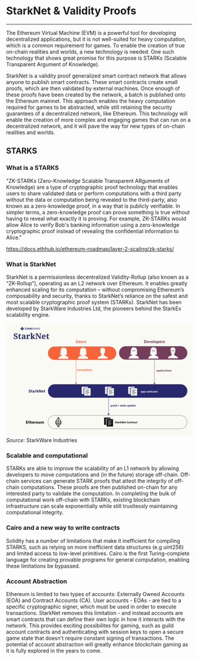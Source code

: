 # StarkNet & Validity Proofs
---

The Ethereum Virtual Machine (EVM) is a powerful tool for developing decentralized applications, but it is not well-suited for heavy computation, which is a common requirement for games. To enable the creation of true on-chain realities and worlds, a new technology is needed. One such technology that shows great promise for this purpose is STARKs (Scalable Transparent Argument of Knowledge).

StarkNet is a validity proof generalized smart contract network that allows anyone to publish smart contracts. These smart contracts create small proofs, which are then validated by external machines. Once enough of these proofs have been created by the network, a batch is published onto the Ethereum mainnet. This approach enables the heavy computation required for games to be abstracted, while still retaining the security guarantees of a decentralized network, like Ethereum. This technology will enable the creation of more complex and engaging games that can run on a decentralized network, and it will pave the way for new types of on-chain realities and worlds.


## STARKS

### What is a STARKS
"ZK-STARKs (Zero-Knowledge Scalable Transparent ARguments of Knowledge) are a type of cryptographic proof technology that enables users to share validated data or perform computations with a third party without the data or computation being revealed to the third-party, also known as a zero-knowledge proof, in a way that is publicly verifiable. In simpler terms, a zero-knowledge proof can prove something is true without having to reveal what exactly it is proving. For example, ZK-STARKs would allow Alice to verify Bob's banking information using a zero-knowledge cryptographic proof instead of revealing the confidential information to Alice."

https://docs.ethhub.io/ethereum-roadmap/layer-2-scaling/zk-starks/

### What is StarkNet 
StarkNet is a permissionless decentralized Validity-Rollup (also known as a “ZK-Rollup”), operating as an L2 network over Ethereum. It enables greatly enhanced scaling for its computation –  without compromising Ethereum’s composability and security, thanks to StarkNet’s reliance on the safest and most scalable cryptographic proof system (STARKs). StarkNet has been developed by StarkWare Industries Ltd, the pioneers behind the StarkEx scalability engine.

![StarkNet](static/img/starknet.png)
*Source:* StarkWare Industries

### Scalable and computational 
STARKs are able to improve the scalability of an L1 network by allowing developers to move computations and (in the future) storage off-chain. Off-chain services can generate STARK proofs that attest the integrity of off-chain computations. These proofs are then published on-chain for any interested party to validate the computation. In completing the bulk of computational work off-chain with STARKs, existing blockchain infrastructure can scale exponentially while still trustlessly maintaining computational integrity.

### Cairo and a new way to write contracts
Solidity has a number of limitations that make it inefficient for compiling STARKS, such as relying on more inefficient data structures (e.g uint256) and limited access to low-level primitives. Cairo is the first Turing-complete language for creating provable programs for general computation, enabling these limitations be bypassed. 

### Account Abstraction
Ethereum is limited to two types of accounts: Externally Owned Accounts (EOA) and Contract Accounts (CA). User accounts - EOAs - are tied to a specific cryptographic signer, which must be used in order to execute transactions. StarkNet removes this limitation - and instead accounts are smart contracts that can define their own logic in how it interacts with the network. This provides exciting possibilites for gaming, such as guild account contracts and authenticating with session keys to open a secure game state that doesn't require constant signing of transactions. The potential of account abstraction will greatly enhance blockchain gaming as it is fully explored in the years to come. 